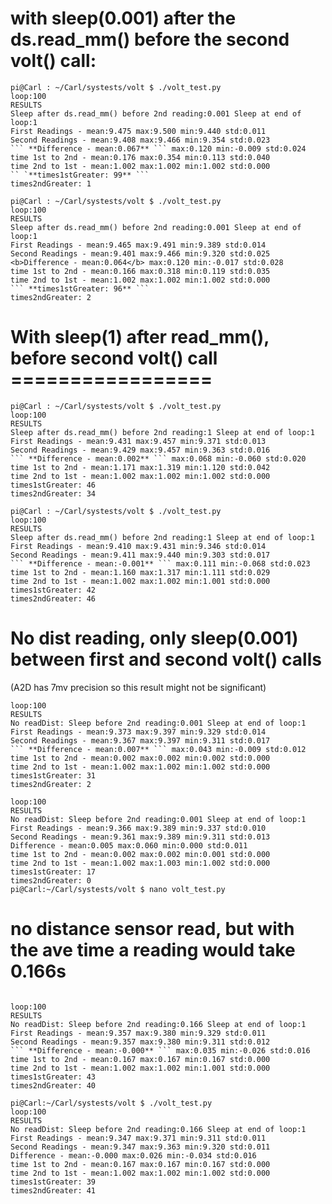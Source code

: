 # with sleep(0.001) after the ds.read_mm() before the second volt() call:
  
```
pi@Carl : ~/Carl/systests/volt $ ./volt_test.py
loop:100
RESULTS
Sleep after ds.read_mm() before 2nd reading:0.001 Sleep at end of loop:1
First Readings - mean:9.475 max:9.500 min:9.440 std:0.011
Second Readings - mean:9.408 max:9.466 min:9.354 std:0.023
``` **Difference - mean:0.067** ``` max:0.120 min:-0.009 std:0.024
time 1st to 2nd - mean:0.176 max:0.354 min:0.113 std:0.040
time 2nd to 1st - mean:1.002 max:1.002 min:1.002 std:0.000
`` `**times1stGreater: 99** ```
times2ndGreater: 1

pi@Carl : ~/Carl/systests/volt $ ./volt_test.py
loop:100
RESULTS
Sleep after ds.read_mm() before 2nd reading:0.001 Sleep at end of loop:1
First Readings - mean:9.465 max:9.491 min:9.389 std:0.014
Second Readings - mean:9.401 max:9.466 min:9.320 std:0.025
<b>Difference - mean:0.064</b> max:0.120 min:-0.017 std:0.028
time 1st to 2nd - mean:0.166 max:0.318 min:0.119 std:0.035
time 2nd to 1st - mean:1.002 max:1.002 min:1.002 std:0.000
``` **times1stGreater: 96** ```
times2ndGreater: 2
```
    
# With sleep(1) after read_mm(), before second volt() call =================
```
pi@Carl : ~/Carl/systests/volt $ ./volt_test.py
loop:100
RESULTS
Sleep after ds.read_mm() before 2nd reading:1 Sleep at end of loop:1
First Readings - mean:9.431 max:9.457 min:9.371 std:0.013
Second Readings - mean:9.429 max:9.457 min:9.363 std:0.016
``` **Difference - mean:0.002** ``` max:0.068 min:-0.060 std:0.020
time 1st to 2nd - mean:1.171 max:1.319 min:1.120 std:0.042
time 2nd to 1st - mean:1.002 max:1.002 min:1.002 std:0.000
times1stGreater: 46
times2ndGreater: 34

pi@Carl : ~/Carl/systests/volt $ ./volt_test.py
loop:100
RESULTS
Sleep after ds.read_mm() before 2nd reading:1 Sleep at end of loop:1
First Readings - mean:9.410 max:9.431 min:9.346 std:0.014
Second Readings - mean:9.411 max:9.440 min:9.303 std:0.017
``` **Difference - mean:-0.001** ``` max:0.111 min:-0.068 std:0.023
time 1st to 2nd - mean:1.160 max:1.317 min:1.111 std:0.029
time 2nd to 1st - mean:1.002 max:1.002 min:1.001 std:0.000
times1stGreater: 42
times2ndGreater: 46
```
  
  
#  No dist reading, only sleep(0.001) between first and second volt() calls
(A2D has 7mv precision so this result might not be significant)
```
loop:100
RESULTS
No readDist: Sleep before 2nd reading:0.001 Sleep at end of loop:1
First Readings - mean:9.373 max:9.397 min:9.329 std:0.014
Second Readings - mean:9.367 max:9.397 min:9.311 std:0.017
``` **Difference - mean:0.007** ``` max:0.043 min:-0.009 std:0.012
time 1st to 2nd - mean:0.002 max:0.002 min:0.002 std:0.000
time 2nd to 1st - mean:1.002 max:1.002 min:1.002 std:0.000
times1stGreater: 31
times2ndGreater: 2

loop:100
RESULTS
No readDist: Sleep before 2nd reading:0.001 Sleep at end of loop:1
First Readings - mean:9.366 max:9.389 min:9.337 std:0.010
Second Readings - mean:9.361 max:9.389 min:9.311 std:0.013
Difference - mean:0.005 max:0.060 min:0.000 std:0.011
time 1st to 2nd - mean:0.002 max:0.002 min:0.001 std:0.000
time 2nd to 1st - mean:1.002 max:1.003 min:1.002 std:0.000
times1stGreater: 17
times2ndGreater: 0
pi@Carl:~/Carl/systests/volt $ nano volt_test.py
```
  
  
#  no distance sensor read, but with the ave time a reading would take 0.166s
```
  
loop:100
RESULTS
No readDist: Sleep before 2nd reading:0.166 Sleep at end of loop:1
First Readings - mean:9.357 max:9.380 min:9.329 std:0.011
Second Readings - mean:9.357 max:9.380 min:9.311 std:0.012
``` **Difference - mean:-0.000** ``` max:0.035 min:-0.026 std:0.016
time 1st to 2nd - mean:0.167 max:0.167 min:0.167 std:0.000
time 2nd to 1st - mean:1.002 max:1.002 min:1.001 std:0.000
times1stGreater: 43
times2ndGreater: 40

pi@Carl:~/Carl/systests/volt $ ./volt_test.py
loop:100
RESULTS
No readDist: Sleep before 2nd reading:0.166 Sleep at end of loop:1
First Readings - mean:9.347 max:9.371 min:9.311 std:0.011
Second Readings - mean:9.347 max:9.363 min:9.320 std:0.011
Difference - mean:-0.000 max:0.026 min:-0.034 std:0.016
time 1st to 2nd - mean:0.167 max:0.167 min:0.167 std:0.000
time 2nd to 1st - mean:1.002 max:1.002 min:1.002 std:0.000
times1stGreater: 39
times2ndGreater: 41
```
